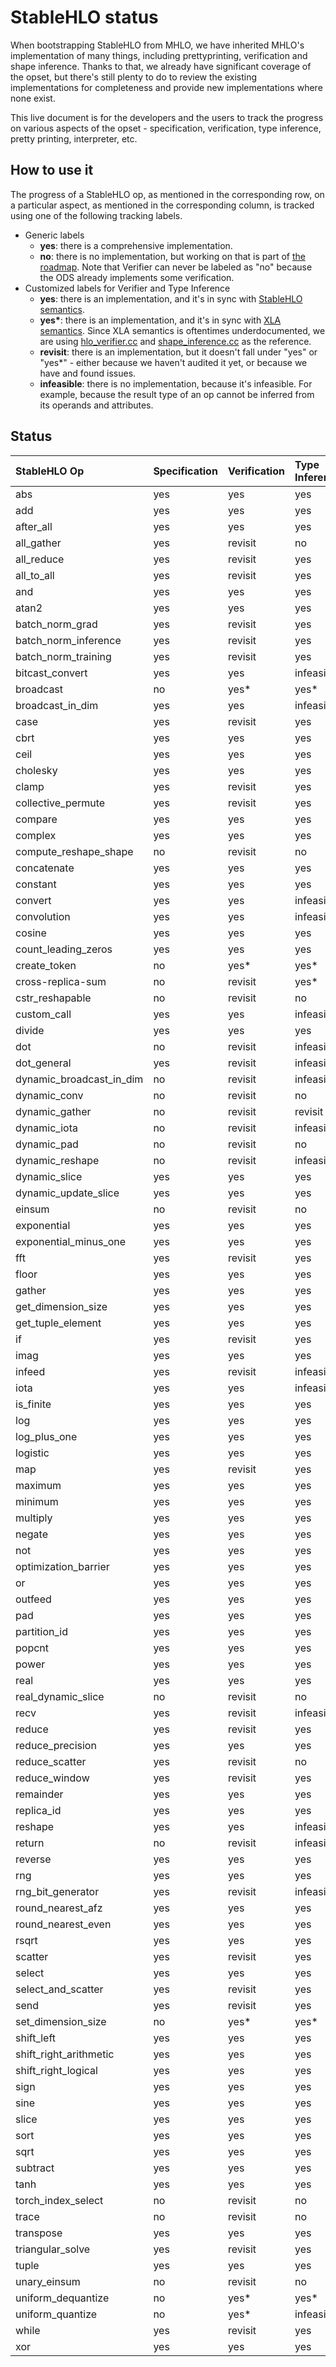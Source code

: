 # StableHLO status

When bootstrapping StableHLO from MHLO, we have inherited MHLO's implementation
of many things, including prettyprinting, verification and shape inference.
Thanks to that, we already have significant coverage of the opset, but there's
still plenty to do to review the existing implementations for completeness and
provide new implementations where none exist.

This live document is for the developers and the users to track the progress on
various aspects of the opset - specification, verification, type inference,
pretty printing, interpreter, etc.

## How to use it

The progress of a StableHLO op, as mentioned in the corresponding row, on a
particular aspect, as mentioned in the corresponding column, is tracked using
one of the following tracking labels.

- Generic labels
  - **yes**: there is a comprehensive implementation.
  - **no**: there is no implementation, but working on that is part of
    [the roadmap](https://github.com/openxla/stablehlo#roadmap).
    Note that Verifier can never be labeled as "no" because the ODS already
    implements some verification.
- Customized labels for Verifier and Type Inference
  - **yes**: there is an implementation, and it's in sync with
    [StableHLO semantics](https://github.com/openxla/stablehlo/blob/main/docs/spec.md).
  - **yes\***: there is an implementation, and it's in sync with
    [XLA semantics](https://www.tensorflow.org/xla/operation_semantics).
    Since XLA semantics is oftentimes underdocumented, we are using
    [hlo_verifier.cc](https://github.com/tensorflow/tensorflow/blob/master/tensorflow/compiler/xla/service/hlo_verifier.cc)
    and [shape_inference.cc](https://github.com/tensorflow/tensorflow/blob/master/tensorflow/compiler/xla/service/shape_inference.cc)
    as the reference.
  - **revisit**: there is an implementation, but it doesn't fall under "yes"
    or "yes\*" - either because we haven't audited it yet, or because we have
    and found issues.
  - **infeasible**: there is no implementation, because it's infeasible.
    For example, because the result type of an op cannot be inferred from
    its operands and attributes.

## Status

| StableHLO Op             | Specification | Verification | Type Inference | Pretty Printing | Interpreter |
|:-------------------------|:--------------|:-------------|:---------------|:----------------|:------------|
| abs                      | yes           | yes          | yes            | yes             | no          |
| add                      | yes           | yes          | yes            | yes             | yes         |
| after_all                | yes           | yes          | yes            | yes             | no          |
| all_gather               | yes           | revisit      | no             | no              | no          |
| all_reduce               | yes           | revisit      | yes            | no              | no          |
| all_to_all               | yes           | revisit      | yes            | no              | no          |
| and                      | yes           | yes          | yes            | yes             | yes         |
| atan2                    | yes           | yes          | yes            | yes             | no          |
| batch_norm_grad          | yes           | revisit      | yes            | no              | no          |
| batch_norm_inference     | yes           | revisit      | yes            | no              | no          |
| batch_norm_training      | yes           | revisit      | yes            | no              | no          |
| bitcast_convert          | yes           | yes          | infeasible     | yes             | no          |
| broadcast                | no            | yes\*        | yes\*          | yes             | no          |
| broadcast_in_dim         | yes           | yes          | infeasible     | yes             | no          |
| case                     | yes           | revisit      | yes            | no              | no          |
| cbrt                     | yes           | yes          | yes            | yes             | no          |
| ceil                     | yes           | yes          | yes            | yes             | yes         |
| cholesky                 | yes           | yes          | yes            | yes             | no          |
| clamp                    | yes           | revisit      | yes            | yes             | no          |
| collective_permute       | yes           | revisit      | yes            | no              | no          |
| compare                  | yes           | yes          | yes            | yes             | no          |
| complex                  | yes           | yes          | yes            | yes             | no          |
| compute_reshape_shape    | no            | revisit      | no             | yes             | no          |
| concatenate              | yes           | yes          | yes            | yes             | no          |
| constant                 | yes           | yes          | yes            | yes             | yes         |
| convert                  | yes           | yes          | infeasible     | yes             | no          |
| convolution              | yes           | yes          | infeasible     | revisit         | no          |
| cosine                   | yes           | yes          | yes            | yes             | yes         |
| count_leading_zeros      | yes           | yes          | yes            | yes             | no          |
| create_token             | no            | yes\*        | yes\*          | yes             | no          |
| cross-replica-sum        | no            | revisit      | yes\*          | no              | no          |
| cstr_reshapable          | no            | revisit      | no             | yes             | no          |
| custom_call              | yes           | yes          | infeasible     | yes             | no          |
| divide                   | yes           | yes          | yes            | yes             | no          |
| dot                      | no            | revisit      | infeasible     | yes             | no          |
| dot_general              | yes           | revisit      | infeasible     | no              | no          |
| dynamic_broadcast_in_dim | no            | revisit      | infeasible     | no              | no          |
| dynamic_conv             | no            | revisit      | no             | no              | no          |
| dynamic_gather           | no            | revisit      | revisit        | no              | no          |
| dynamic_iota             | no            | revisit      | infeasible     | yes             | no          |
| dynamic_pad              | no            | revisit      | no             | yes             | no          |
| dynamic_reshape          | no            | revisit      | infeasible     | yes             | no          |
| dynamic_slice            | yes           | yes          | yes            | yes             | no          |
| dynamic_update_slice     | yes           | yes          | yes            | yes             | yes         |
| einsum                   | no            | revisit      | no             | yes             | no          |
| exponential              | yes           | yes          | yes            | yes             | no          |
| exponential_minus_one    | yes           | yes          | yes            | yes             | no          |
| fft                      | yes           | revisit      | yes            | yes             | no          |
| floor                    | yes           | yes          | yes            | yes             | yes         |
| gather                   | yes           | yes          | yes            | no              | no          |
| get_dimension_size       | yes           | yes          | yes            | yes             | no          |
| get_tuple_element        | yes           | yes          | yes            | yes             | no          |
| if                       | yes           | revisit      | yes            | no              | no          |
| imag                     | yes           | yes          | yes            | yes             | no          |
| infeed                   | yes           | revisit      | infeasible     | no              | no          |
| iota                     | yes           | yes          | infeasible     | yes             | yes         |
| is_finite                | yes           | yes          | yes            | yes             | no          |
| log                      | yes           | yes          | yes            | yes             | no          |
| log_plus_one             | yes           | yes          | yes            | yes             | no          |
| logistic                 | yes           | yes          | yes            | yes             | no          |
| map                      | yes           | revisit      | yes            | no              | no          |
| maximum                  | yes           | yes          | yes            | yes             | yes         |
| minimum                  | yes           | yes          | yes            | yes             | yes         |
| multiply                 | yes           | yes          | yes            | yes             | yes         |
| negate                   | yes           | yes          | yes            | yes             | yes         |
| not                      | yes           | yes          | yes            | yes             | yes         |
| optimization_barrier     | yes           | yes          | yes            | yes             | no          |
| or                       | yes           | yes          | yes            | yes             | yes         |
| outfeed                  | yes           | yes          | yes            | no              | no          |
| pad                      | yes           | yes          | yes            | yes             | no          |
| partition_id             | yes           | yes          | yes            | yes             | no          |
| popcnt                   | yes           | yes          | yes            | yes             | no          |
| power                    | yes           | yes          | yes            | yes             | no          |
| real                     | yes           | yes          | yes            | yes             | no          |
| real_dynamic_slice       | no            | revisit      | no             | yes             | no          |
| recv                     | yes           | revisit      | infeasible     | no              | no          |
| reduce                   | yes           | revisit      | yes            | revisit         | no          |
| reduce_precision         | yes           | yes          | yes            | yes             | no          |
| reduce_scatter           | yes           | revisit      | no             | no              | no          |
| reduce_window            | yes           | revisit      | yes            | no              | no          |
| remainder                | yes           | yes          | yes            | yes             | no          |
| replica_id               | yes           | yes          | yes            | yes             | no          |
| reshape                  | yes           | yes          | infeasible     | yes             | yes         |
| return                   | no            | revisit      | infeasible     | yes             | no          |
| reverse                  | yes           | yes          | yes            | yes             | yes         |
| rng                      | yes           | yes          | yes            | yes             | no          |
| rng_bit_generator        | yes           | revisit      | infeasible     | yes             | no          |
| round_nearest_afz        | yes           | yes          | yes            | yes             | no          |
| round_nearest_even       | yes           | yes          | yes            | yes             | no          |
| rsqrt                    | yes           | yes          | yes            | yes             | no          |
| scatter                  | yes           | revisit      | yes            | no              | no          |
| select                   | yes           | yes          | yes            | yes             | no          |
| select_and_scatter       | yes           | revisit      | yes            | no              | no          |
| send                     | yes           | revisit      | yes            | no              | no          |
| set_dimension_size       | no            | yes\*        | yes\*          | yes             | no          |
| shift_left               | yes           | yes          | yes            | yes             | no          |
| shift_right_arithmetic   | yes           | yes          | yes            | yes             | no          |
| shift_right_logical      | yes           | yes          | yes            | yes             | no          |
| sign                     | yes           | yes          | yes            | yes             | no          |
| sine                     | yes           | yes          | yes            | yes             | yes         |
| slice                    | yes           | yes          | yes            | no              | yes         |
| sort                     | yes           | yes          | yes            | no              | no          |
| sqrt                     | yes           | yes          | yes            | yes             | no          |
| subtract                 | yes           | yes          | yes            | yes             | yes         |
| tanh                     | yes           | yes          | yes            | yes             | yes         |
| torch_index_select       | no            | revisit      | no             | no              | no          |
| trace                    | no            | revisit      | no             | yes             | no          |
| transpose                | yes           | yes          | yes            | yes             | yes         |
| triangular_solve         | yes           | revisit      | yes            | no              | no          |
| tuple                    | yes           | yes          | yes            | yes             | no          |
| unary_einsum             | no            | revisit      | no             | yes             | no          |
| uniform_dequantize       | no            | yes\*        | yes\*          | yes             | no          |
| uniform_quantize         | no            | yes\*        | infeasible     | yes             | no          |
| while                    | yes           | revisit      | yes            | revisit         | no          |
| xor                      | yes           | yes          | yes            | yes             | yes         |
